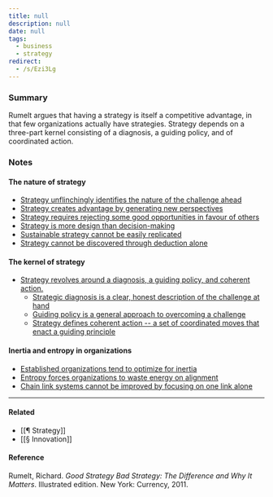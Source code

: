 ```yaml
---
title: null
description: null
date: null
tags:
  - business
  - strategy
redirect:
  - /s/Ezi3Lg
---
```


### Summary

Rumelt argues that having a strategy is itself a competitive advantage, in that few organizations actually have strategies. Strategy depends on a three-part kernel consisting of a diagnosis, a guiding policy, and of coordinated action.

### Notes

#### The nature of strategy

- [Strategy unflinchingly identifies the nature of the challenge ahead](https://publish.obsidian.md/mobydiction/notes/Strategy+unflinchingly+identifies+the+nature+of+the+challenge+ahead)
- [Strategy creates advantage by generating new perspectives](https://publish.obsidian.md/mobydiction/notes/Strategy+creates+advantage+by+generating+new+perspectives)
- [Strategy requires rejecting some good opportunities in favour of others](https://publish.obsidian.md/mobydiction/notes/Strategy+requires+rejecting+some+good+opportunities+in+favour+of+others)
- [Strategy is more design than decision-making](https://publish.obsidian.md/mobydiction/notes/Strategy+is+more+design+than+decision-making)
- [Sustainable strategy cannot be easily replicated](https://publish.obsidian.md/mobydiction/notes/Sustainable+strategy+cannot+be+easily+replicated)
- [Strategy cannot be discovered through deduction alone](https://publish.obsidian.md/mobydiction/notes/Strategy+cannot+be+discovered+through+deduction+alone)

#### The kernel of strategy

- [Strategy revolves around a diagnosis, a guiding policy, and coherent action.](https://publish.obsidian.md/mobydiction/notes/Strategy+revolves+around+a+diagnosis%2C+a+guiding+policy%2C+and+coherent+action.)
  - [Strategic diagnosis is a clear, honest description of the challenge at hand](https://publish.obsidian.md/mobydiction/notes/Strategic+diagnosis+is+a+clear%2C+honest+description+of+the+challenge+at+hand)
  - [Guiding policy is a general approach to overcoming a challenge](https://publish.obsidian.md/mobydiction/notes/Guiding+policy+is+a+general+approach+to+overcoming+a+challenge)
  - [Strategy defines coherent action -- a set of coordinated moves that enact a guiding principle](https://publish.obsidian.md/mobydiction/notes/Strategy+defines+coherent+action+--+a+set+of+coordinated+moves+that+enact+a+guiding+principle)

#### Inertia and entropy in organizations

- [Established organizations tend to optimize for inertia](https://publish.obsidian.md/mobydiction/notes/Established+organizations+tend+to+optimize+for+inertia)
- [Entropy forces organizations to waste energy on alignment](https://publish.obsidian.md/mobydiction/notes/Entropy+forces+organizations+to+waste+energy+on+alignment)
- [Chain link systems cannot be improved by focusing on one link alone](https://publish.obsidian.md/mobydiction/notes/Chain+link+systems+cannot+be+improved+by+focusing+on+one+link+alone)

---

#### Related

- [[¶ Strategy]]
- [[§ Innovation]]

#### Reference

Rumelt, Richard. _Good Strategy Bad Strategy: The Difference and Why It Matters_. Illustrated edition. New York: Currency, 2011.
